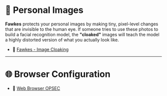 # 📸 Personal Images  

**Fawkes** protects your personal images by making tiny, pixel-level changes that are invisible to the human eye. If someone tries to use these photos to build a facial recognition model, the **"cloaked"** images will teach the model a highly distorted version of what you actually look like.  

- 🔗 [Fawkes - Image Cloaking](http://sandlab.cs.uchicago.edu/fawkes/)  

---

# 🌐 Browser Configuration  

- 🔗 [Web Browser OPSEC](https://opsec.rob.social/software)  
